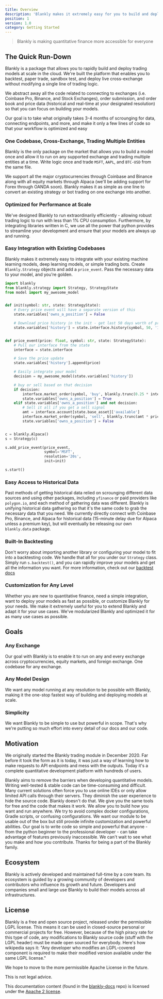 ```yaml
---
title: Overview
description: 'Blankly makes it extremely easy for you to build and deploy your models at scale, allowing you to write your code once and run it on any exchange. Check out our docs for more examples.'
position: 1
version: 1.0
category: Getting Started
---
```


<blockquote> Blankly is making quantitative finance more accessible for everyone </blockquote>

## The Quick Run-Down

Blankly is a package that allows you to rapidly build and deploy trading models at scale in the cloud. We're built the platform that enables you to backtest, paper trade, sandbox test, and deploy live cross-exchange without modifying a single line of trading logic.

We abstract away all the code related to connecting to exchanges (i.e. Coinbase Pro, Binance, and Stock Exchanges), order submission, and order book and price data (historical and real-time at your designated resolution) so that you can focus on building your models. 

<alert type="success">
Our goal is to take what originally takes 3-4 months of scrounging for data, connecting endpoints, and more, and make it only a few lines of code so that your workflow is optimized and easy
</alert>


### One Codebase, Cross-Exchange, Trading Multiple Entities

Blankly is the only package on the market that allows you to build a model once and allow it to run on any supported exchange and trading multiple entities at a time.
Write logic once and trade `MSFT`, `AAPL`, and `BTC-USD` from the same file. 

We support all the major cryptocurrencies through Coinbase and Binance along with all equity markets through Alpaca (we'll be adding support for Forex through OANDA soon). 
Blankly makes it as simple as one line to convert an existing strategy or bot trading on one exchange into another. 

### Optimized for Performance at Scale

We've designed Blankly to run extraordinarily efficiently - allowing robust trading logic to run with less than 1% CPU consumption. Furthermore, by integrating libraries written in C, we use all the power that python provides to streamline your development and ensure that your models are always up and running.

### Easy Integration with Existing Codebases

Blankly makes it extremely easy to integrate with your existing machine learning models, deep learning models, or simple trading bots. Create `Blankly.Strategy` objects and add a `price_event`. Pass the necessary data to your model, and you're golden.

```python
import blankly
from blankly.strategy import Strategy, StrategyState
from model import my_awesome_model


def init(symbol: str, state: StrategyState):
    # Every price event will have a separate version of this
    state.variables['owns_a_position'] = False

    # Download price history in the init - get last 50 days worth of price data
    state.variables['history'] = state.interface.history(symbol, 50, '1d')['close'].to_list()


def price_event(price: float, symbol: str, state: StrategyState):
    # Pull our interface from the state
    interface = state.interface

    # Save the price update
    state.variables['history'].append(price)

    # Easily integrate your model
    decision = my_awesome_model(state.variables['history'])

    # buy or sell based on that decision
    if decision:
        interface.market_order(symbol, 'buy', blankly.trunc(0.25 * interface.cash, 2))
        state.variables['owns_a_position'] = True
    elif state.variables['owns_a_position'] and not decision:
        # Sell it all if you get a sell signal
        amt = interface.account[state.base_asset]['available']
        interface.market_order(symbol, 'sell', blankly.trunc(amt * price, 2))
        state.variables['owns_a_position'] = False


c = blankly.Alpaca()
s = Strategy(c)

s.add_price_event(price_event,
                  symbol='MSFT',
                  resolution='20s',
                  init=init)

s.start()

```

### Easy Access to Historical Data

Past methods of getting historical data relied on scrounging different data sources and using other packages, including `yfinance` or paid providers like `polygon.io`, and each method of gathering data was different. Blankly is unifying historical data gathering so that it's the same code to grab the necessary data that you need. We currently directly connect with Coinbase Pro, Binance, and Alpaca for historical data (15-minute delay due for Alpaca unless a premium key), but will eventually be releasing our own `blankly.data` package.

### Built-In Backtesting

Don't worry about importing another library or configuring your model to fit into a backtesting code. We handle that all for you under our `Strategy` class. Simply run `s.backtest()`, and you can rapidly improve your models and get all the information you want. For more information, check out our [backtest docs](/core/strategy)

### Customization for Any Level

Whether you are new to quantitative finance, need a simple integration, want to deploy your models as fast as possible, or customize Blankly for your needs. We make it extremely useful for you to extend Blankly and adapt it for your use cases. We've modularized Blankly and optimized it for as many use cases as possible. 

## Goals
### Any Exchange

Our goal with Blankly is to enable it to run on any and every exchange across cryptocurrencies, equity markets, and foreign exchange. One codebase for any exchange.

### Any Model Design

We want any model running at any resolution to be possible with Blankly, making it the one-stop fastest way of building and deploying models at scale.

### Simplicity 

We want Blankly to be simple to use but powerful in scope. That's why we're putting so much effort into every detail of our docs and our code.
## Motivation

We originally started the Blankly trading module in December 2020. Far before it took the form as it is today, it was just a way of learning how to make requests to API endpoints and mess with the outputs. Today it's a complete quantitative development platform with hundreds of users.

Blankly aims to remove the barriers when developing quantitative models. Writing well-tested & stable code can be time-consuming and difficult. Many current solutions often force you to use online IDEs or only allow limited API calls through their servers. They diminish the user experience to hide the source code. Blankly doesn't do that. We give you the same tools for free and the code that makes it work. We allow you to build how you want and run anywhere.
We try to avoid complex docker configurations, Gradle scripts, or confusing configurations. We want our module to be usable out of the box but still provide infinite customization and powerful abilities. Our goal is to write code so simple and powerful that anyone - from the python beginner to the professional developer - can take advantage of features previously inaccessible. We can't wait to see what you make and how you contribute. Thanks for being a part of the Blankly family.


## Ecosystem

Blankly is actively developed and maintained full-time by a core team. Its ecosystem is guided by a growing community of developers and contributors who influence its growth and future. Developers and companies small and large use Blankly to build their models across all infrastructures.

<!-- ### Join the Community

Get up and running with our growing developer community:

*  -->

## License

Blankly is a free and open source project, released under the permissible LGPL license. This means it can be used in closed-source personal or commercial projects for free. However, because of the high piracy rate for this type of code, any modifications to Blankly source code (stuff with the LGPL header) must be made open sourced for everybody. Here's how wikipedia says it: "Any developer who modifies an LGPL-covered component is required to make their modified version available under the same LGPL license."

We hope to move to the more permissible Apache License in the future.

This is not legal advice.

This documentation content (found in the [blankly-docs](https://github.com/Blankly-Finance/blankly-docs) repo) is licensed under the [Apache 2 license](https://www.apache.org/licenses/LICENSE-2.0).
